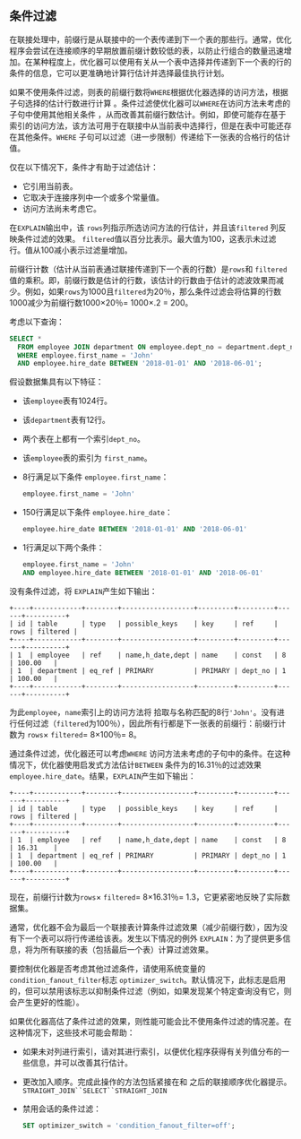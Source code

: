 ## 条件过滤

在联接处理中，前缀行是从联接中的一个表传递到下一个表的那些行。通常，优化程序会尝试在连接顺序的早期放置前缀计数较低的表，以防止行组合的数量迅速增加。在某种程度上，优化器可以使用有关从一个表中选择并传递到下一个表的行的条件的信息，它可以更准确地计算行估计并选择最佳执行计划。

如果不使用条件过滤，则表的前缀行数将`WHERE`根据优化器选择的访问方法，根据子句选择的估计行数进行计算 。条件过滤使优化器可以`WHERE`在访问方法未考虑的子句中使用其他相关条件 ，从而改善其前缀行数估计。例如，即使可能存在基于索引的访问方法，该方法可用于在联接中从当前表中选择行，但是在表中可能还存在其他条件。`WHERE` 子句可以过滤（进一步限制）传递给下一张表的合格行的估计值。

仅在以下情况下，条件才有助于过滤估计：

- 它引用当前表。
- 它取决于连接序列中一个或多个常量值。
- 访问方法尚未考虑它。

在`EXPLAIN`输出中，该 `rows`列指示所选访问方法的行估计，并且该`filtered` 列反映条件过滤的效果。 `filtered`值以百分比表示。最大值为100，这表示未过滤行。值从100减小表示过滤量增加。

前缀行计数（估计从当前表通过联接传递到下一个表的行数）是`rows`和 `filtered`值的乘积。即，前缀行数是估计的行数，该估计的行数由于估计的滤波效果而减少。例如，如果`rows`为1000且`filtered`为20％，那么条件过滤会将估算的行数1000减少为前缀行数1000×20％= 1000×.2 = 200。

考虑以下查询：

```sql
SELECT *
  FROM employee JOIN department ON employee.dept_no = department.dept_no
  WHERE employee.first_name = 'John'
  AND employee.hire_date BETWEEN '2018-01-01' AND '2018-06-01';
```

假设数据集具有以下特征：

- 该`employee`表有1024行。

- 该`department`表有12行。

- 两个表在上都有一个索引`dept_no`。

- 该`employee`表的索引为 `first_name`。

- 8行满足以下条件 `employee.first_name`：

  ```sql
  employee.first_name = 'John'
  ```

- 150行满足以下条件 `employee.hire_date`：

  ```sql
  employee.hire_date BETWEEN '2018-01-01' AND '2018-06-01'
  ```

- 1行满足以下两个条件：

  ```sql
  employee.first_name = 'John'
  AND employee.hire_date BETWEEN '2018-01-01' AND '2018-06-01'
  ```

没有条件过滤，将 `EXPLAIN`产生如下输出：

```none
+----+------------+--------+------------------+---------+---------+------+----------+
| id | table      | type   | possible_keys    | key     | ref     | rows | filtered |
+----+------------+--------+------------------+---------+---------+------+----------+
| 1  | employee   | ref    | name,h_date,dept | name    | const   | 8    | 100.00   |
| 1  | department | eq_ref | PRIMARY          | PRIMARY | dept_no | 1    | 100.00   |
+----+------------+--------+------------------+---------+---------+------+----------+
```

为此`employee`，`name`索引上的访问方法将 拾取与名称匹配的8行`'John'`。没有进行任何过滤（`filtered`为100％），因此所有行都是下一张表的前缀行：前缀行计数为 `rows`× `filtered`= 8×100％= 8。

通过条件过滤，优化器还可以考虑`WHERE` 访问方法未考虑的子句中的条件。在这种情况下，优化器使用启发式方法估计`BETWEEN` 条件为的16.31％的过滤效果`employee.hire_date`。结果，`EXPLAIN`产生如下输出：

```none
+----+------------+--------+------------------+---------+---------+------+----------+
| id | table      | type   | possible_keys    | key     | ref     | rows | filtered |
+----+------------+--------+------------------+---------+---------+------+----------+
| 1  | employee   | ref    | name,h_date,dept | name    | const   | 8    | 16.31    |
| 1  | department | eq_ref | PRIMARY          | PRIMARY | dept_no | 1    | 100.00   |
+----+------------+--------+------------------+---------+---------+------+----------+
```

现在，前缀行计数为`rows`× `filtered`= 8×16.31％= 1.3，它更紧密地反映了实际数据集。

通常，优化器不会为最后一个联接表计算条件过滤效果（减少前缀行数），因为没有下一个表可以将行传递给该表。发生以下情况的例外 `EXPLAIN`：为了提供更多信息，将为所有联接的表（包括最后一个表）计算过滤效果。

要控制优化器是否考虑其他过滤条件，请使用系统变量的 `condition_fanout_filter`标志 `optimizer_switch`。默认情况下，此标志是启用的，但可以禁用该标志以抑制条件过滤（例如，如果发现某个特定查询没有它，则会产生更好的性能）。

如果优化器高估了条件过滤的效果，则性能可能会比不使用条件过滤的情况差。在这种情况下，这些技术可能会帮助：

- 如果未对列进行索引，请对其进行索引，以便优化程序获得有关列值分布的一些信息，并可以改善其行估计。

- 更改加入顺序。完成此操作的方法包括紧接在和 之后的联接顺序优化器提示。 `STRAIGHT_JOIN``SELECT``STRAIGHT_JOIN`

- 禁用会话的条件过滤：

  ```sql
  SET optimizer_switch = 'condition_fanout_filter=off';
  ```